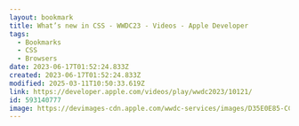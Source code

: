 ```yaml
---
layout: bookmark
title: What’s new in CSS - WWDC23 - Videos - Apple Developer
tags:
  - Bookmarks
  - CSS
  - Browsers
date: 2023-06-17T01:52:24.833Z
created: 2023-06-17T01:52:24.833Z
modified: 2025-03-11T10:50:33.619Z
link: https://developer.apple.com/videos/play/wwdc2023/10121/
id: 593140777
image: https://devimages-cdn.apple.com/wwdc-services/images/D35E0E85-CCB6-41A1-B227-7995ECD83ED5/8178/8178_wide_250x141_2x.jpg
---
```


